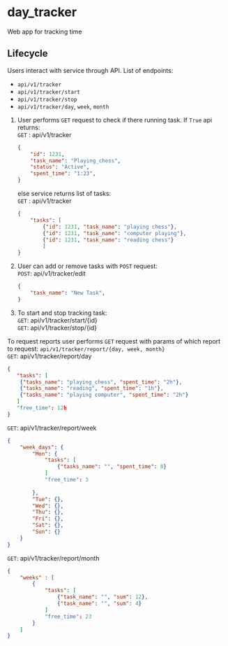 # day_tracker
Web app for tracking time

## Lifecycle
Users interact with service through API. List of endpoints:
- `api/v1/tracker`
- `api/v1/tracker/start`
- `api/v1/tracker/stop`
- `api/v1/tracker/day`, `week`, `month`

1. User performs `GET` request to check if there running task. If `True` api returns:  
`GET` : api/v1/tracker
    ```json
    {
        "id": 1231,
        "task_name": "Playing_chess",
        "status": "Active",
        "spent_time": "1:23",
    }
    ```
    else service returns list of tasks:  
    `GET` : api/v1/tracker
    ```json
    {
        "tasks": [
            {"id": 1231, "task_name": "playing chess"},
            {"id": 1231, "task_name": "computer playing"},
            {"id": 1231, "task_name": "reading chess"}
            ]
    }
    ```
2. User can add or remove tasks with `POST` request:  
`POST`: api/v1/tracker/edit  
    ```json
    {
        "task_name": "New Task",
    }
    ```
3. To start and stop tracking task:  
`GET`: api/v1/tracker/start/{id}  
`GET`: api/v1/tracker/stop/{id}
    
To request reports user performs `GET` request with params of which report to request: `api/v1/tracker/report/{day, week, month}`  
`GET`: api/v1/tracker/report/day
```json
{
   "tasks": [
    {"tasks_name": "playing_chess", "spent_time": "2h"},
    {"tasks_name": "reading", "spent_time": "1h"},
    {"tasks_name": "playing computer", "spent_time": "2h"}
   ]
   "free_time": 12h
}
```
`GET`: api/v1/tracker/report/week
```json
{
    "week_days": {
        "Mon": {
            "tasks": [
                {"tasks_name": "", "spent_time": 0}
            ]
            "free_time": 3
            
        },
        "Tue": {},
        "Wed": {},
        "Thu": {},
        "Fri": {},
        "Sat": {},
        "Sun": {}
    }
}
```
`GET`: api/v1/tracker/report/month
```json
{
    "weeks" : [
        {
            "tasks": [
                {"task_name": "", "sum": 12},
                {"task_name": "", "sum": 4}
            ]
            "free_time": 23
        }
    ]
}
```